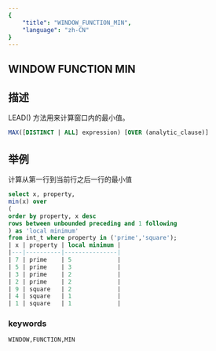 ```yaml
---
{
    "title": "WINDOW_FUNCTION_MIN",
    "language": "zh-CN"
}
---
```


## WINDOW FUNCTION MIN
## 描述

LEAD() 方法用来计算窗口内的最小值。

```sql
MAX([DISTINCT | ALL] expression) [OVER (analytic_clause)]
```

## 举例

计算从第一行到当前行之后一行的最小值

```sql
select x, property,   
min(x) over    
(    
order by property, x desc    
rows between unbounded preceding and 1 following   
) as 'local minimum'   
from int_t where property in ('prime','square');
| x | property | local minimum |
|---|----------|---------------|
| 7 | prime    | 5             |
| 5 | prime    | 3             |
| 3 | prime    | 2             |
| 2 | prime    | 2             |
| 9 | square   | 2             |
| 4 | square   | 1             |
| 1 | square   | 1             |
```

### keywords

    WINDOW,FUNCTION,MIN
